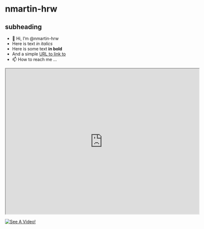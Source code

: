 # nmartin-hrw #
## subheading ##

- 👋 Hi, I’m @nmartin-hrw
- Here is text *in italics*
- Here is some text **in bold**
- And a simple [URL to link to](https://hrw.org)
- 📫 How to reach me ...

<iframe src="https://drive.google.com/file/d/1G4_aMtga4XlNDXkMnfzfz5wxCnkZjqSi/preview" width="640" height="480" allow="autoplay"></iframe>

[![See A Video!](https://www.google.com/url?sa=i&url=https%3A%2F%2Fvariety.com%2F2023%2Fdigital%2Fnews%2Felon-musk-twitter-logo-doge-dogecoin-meme-1235572343%2F&psig=AOvVaw3PXop0jz94lw9f0T9tpxKl&ust=1693602066194000&source=images&cd=vfe&opi=89978449&ved=0CA0QjRxqFwoTCNjTtsHlh4EDFQAAAAAdAAAAABAD)]((https://drive.google.com/file/d/1G4_aMtga4XlNDXkMnfzfz5wxCnkZjqSi/view?t=13s))


<!---
nmartin-hrw/nmartin-hrw is a ✨ special ✨ repository because its `README.md` (this file) appears on your GitHub profile.
You can click the Preview link to take a look at your changes.
--->
